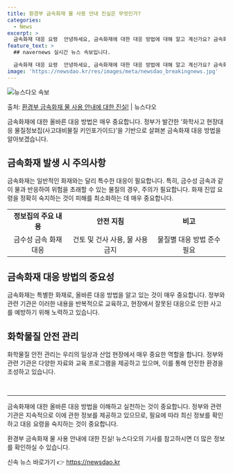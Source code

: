 ```yaml
---
title: 환경부 금속화재 물 사용 안내 진실은 무엇인가?
categories:
  - News
excerpt: >
  금속화재 대응 요령  안녕하세요, 금속화재에 대한 대응 방법에 대해 알고 계신가요? 금속화재는 일반적인 화재…
feature_text: >
  ## navernews 실시간 뉴스 속보입니다.

  금속화재 대응 요령  안녕하세요, 금속화재에 대한 대응 방법에 대해 알고 계신가요? 금속화재는 일반적인 화재…
image: 'https://newsdao.kr/res/images/meta/newsdao_breakingnews.jpg'
---
```


![뉴스다오 속보](https://newsdao.kr/res/images/meta/newsdao_breakingnews.jpg)

<p>출처: <a href="https://newsdao.kr/4512" rel="dofollow">환경부 금속화재 물 사용 안내에 대한 진실!</a> | 뉴스다오</p>

<p data-ke-size="size16">금속화재에 대한 올바른 대응 방법은 매우 중요합니다. 정부가 발간한 '화학사고 현장대응 물질정보집(사고대비물질 키인포가이드)'을 기반으로 살펴본 금속화재 대응 방법을 알아보겠습니다.</p>

<h2 data-ke-size="size26">금속화재 발생 시 주의사항</h2>
<p data-ke-size="size16">금속화재는 일반적인 화재와는 달리 특수한 대응이 필요합니다. 특히, 금수성 금속과 같이 물과 반응하여 위험을 초래할 수 있는 물질의 경우, 주의가 필요합니다. 화재 진압 요령을 정확히 숙지하는 것이 피해를 최소화하는 데 매우 중요합니다.</p>

<table>
  <tr>
    <td style="text-align: center; height: 17px;"><b>정보집의 주요 내용</b></td>
    <td style="text-align: center; height: 17px;"><b>안전 지침</b></td>
    <td style="text-align: center; height: 17px;"><b>비고</b></td>
  </tr>
  <tr>
    <td style="text-align: center; height: 17px;">금수성 금속 화재 대응</td>
    <td style="text-align: center; height: 17px;">건토 및 건사 사용, 물 사용 금지</td>
    <td style="text-align: center; height: 17px;">물질별 대응 방법 준수 필요</td>
  </tr>
</table>

<h2 data-ke-size="size26">금속화재 대응 방법의 중요성</h2>
<p data-ke-size="size16">금속화재는 특별한 화재로, 올바른 대응 방법을 알고 있는 것이 매우 중요합니다. 정부와 관련 기관은 이러한 내용을 반복적으로 교육하고, 현장에서 잘못된 대응으로 인한 사고를 예방하기 위해 노력하고 있습니다.</p>

<h2 data-ke-size="size26">화학물질 안전 관리</h2>
<p data-ke-size="size16">화학물질 안전 관리는 우리의 일상과 산업 현장에서 매우 중요한 역할을 합니다. 정부와 관련 기관은 다양한 자료와 교육 프로그램을 제공하고 있으며, 이를 통해 안전한 환경을 조성하고 있습니다.</p>

<p data-ke-size="size16">&nbsp;</p>

<hr>

<p data-ke-size="size16">금속화재에 대한 올바른 대응 방법을 이해하고 실천하는 것이 중요합니다. 정부와 관련 기관은 지속적으로 이에 관한 정보를 제공하고 있으므로, 필요에 따라 최신 정보를 확인하고 대응 요령을 숙지하는 것이 중요합니다.</p>

<p data-ke-size="size16">환경부 금속화재 물 사용 안내에 대한 진실! 뉴스다오의 기사를 참고하시면 더 많은 정보를 확인하실 수 있습니다.</p> 

신속 뉴스 바로가기 👉 <a href="https://newsdao.kr" rel="dofollow">https://newsdao.kr</a>


